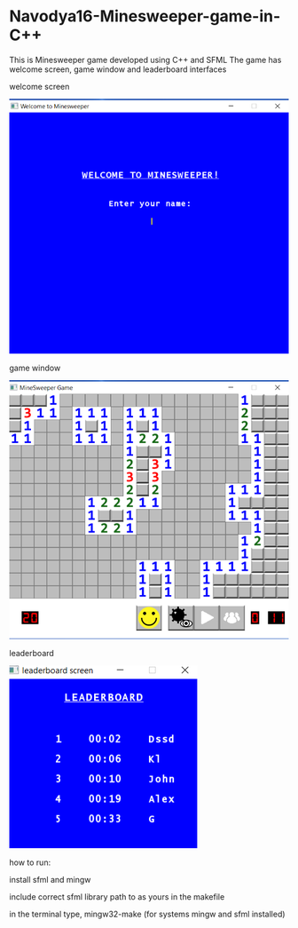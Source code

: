 # Navodya16-Minesweeper-game-in-C++

This is Minesweeper game developed using C++ and SFML
The game has welcome screen, game window and leaderboard interfaces

welcome screen

![alt text](interfaces/welcomeScreen.png)

game window

![alt text](interfaces/gameWindow.png)

leaderboard

![alt text](interfaces/leaderboard.png)

how to run:

install sfml and mingw

include correct sfml library path to as yours in the makefile

in the terminal type, mingw32-make (for systems mingw and sfml installed)
